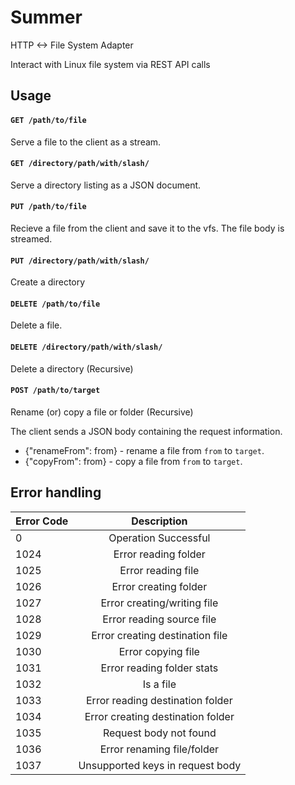 # Summer

HTTP <-> File System Adapter

Interact with Linux file system via REST API calls

## Usage

#### `GET /path/to/file`

Serve a file to the client as a stream.

#### `GET /directory/path/with/slash/`

Serve a directory listing as a JSON document.

#### `PUT /path/to/file`

Recieve a file from the client and save it to the vfs.  The file body is streamed.

#### `PUT /directory/path/with/slash/`

Create a directory

#### `DELETE /path/to/file`

Delete a file.

#### `DELETE /directory/path/with/slash/`

Delete a directory (Recursive)


#### `POST /path/to/target`

Rename (or) copy a file or folder (Recursive)

The client sends a JSON body containing the request information.

 - {"renameFrom": from} - rename a file from `from` to `target`.
 - {"copyFrom": from} - copy a file from `from` to `target`.

## Error handling

| Error Code    | Description                        |
| ------------- |:----------------------------------:|
| 0             | Operation Successful               |
| 1024          | Error reading folder               |
| 1025          | Error reading file                 |
| 1026          | Error creating folder              |
| 1027          | Error creating/writing file        |
| 1028          | Error reading source file          |
| 1029          | Error creating destination file    |
| 1030          | Error copying file                 |
| 1031          | Error reading folder stats         |
| 1032          | Is a file                          |
| 1033          | Error reading destination folder   |
| 1034          | Error creating destination folder  |
| 1035          | Request body not found             |
| 1036          | Error renaming file/folder         |
| 1037          | Unsupported keys in request body   |
